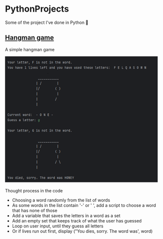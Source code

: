 # PythonProjects
Some of the project I've done in Python 🐍

## [Hangman game](https://github.com/JackLai6726/PythonProjects)
A simple hangman game

![Screenshot](https://github.com/JackLai6726/Files/blob/main/ghhangman.png?raw=true)

Thought process in the code

 - Choosing a word randomly from the list of words
 - As some words in the list contain '-' or ' ', add a script to choose a word that has none of those
 - Add a variable that saves the letters in a word as a set
 - Add an empty set that keeps track of what the user has guessed
 - Loop on user input, until they guess all letters
 - Or if lives run out first, display ("You dies, sorry. The word was', word)
